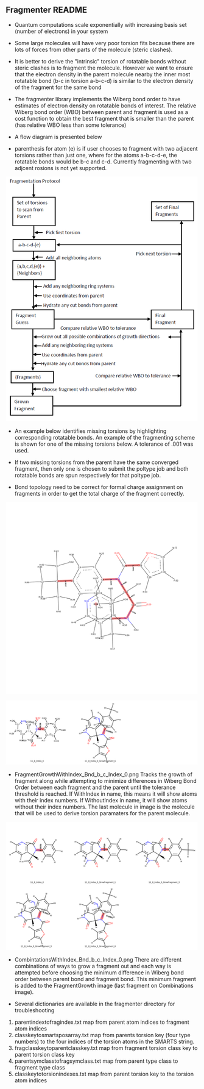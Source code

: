 ## Fragmenter README
* Quantum computations scale exponentially with increasing basis set (number of electrons) in your system
* Some large molecules will have very poor torsion fits because there are lots of forces from other parts 
  of the molecule (steric clashes). 
* It is better to derive the "intrinsic" torsion of rotatable bonds without steric clashes is to fragment the   molecule. However we want to ensure that the electron density in the parent molecule nearby the inner most    rotatable bond (b-c in torsion a-b-c-d) is similar to the electron density of the fragment for the same bond

* The fragmenter library implements the Wiberg bond order to have estimates of electron density on rotatable    bonds of interest. The relative Wiberg bond order (WBO) between parent and fragment is used as a cost         function to obtain the best fragment that is smaller than the parent (has relative WBO less than some tolerance)

* A flow diagram is presented below

* parenthesis for atom (e) is if user chooses to fragment with two adjacent torsions rather than just one, where for the atoms a-b-c-d-e, the rotatable bonds would be b-c and c-d. Currently fragmenting with two adjcent rosions is not yet supported. 

![Fragmentation Flow Diagram](Images/FragmentationProtocol.PNG)


* An example below identifies missing torsions by highlighting corresponding rotatable bonds. An example of the fragmenting scheme is shown for one of the missing torsions below. A tolerance of .001 was used.

* If two missing torsions from the parent have the same converged fragment, then only one is chosen to submit the poltype job and both rotatable bonds are spun respectively for that poltype job.

* Bond topology need to be correct for formal charge assignment on fragments in order to get the total charge of the fragment correctly. 

![Example Molecule Image](Images/ml188.png)

![Fragment Growth Example Image](Images/FragmentGrowthWithIndex_Bnd_11-8_Index_0.png)

* FragmentGrowthWithIndex_Bnd_b_c_Index_0.png  Tracks the growth of fragment along while attempting to                                                       minimize differences in Wiberg Bond Order between each fragment                                               and the parent until the tolerance threshold is reached. If                                                   WithIndex in name, this means it will show atoms with their                                                   index numbers. If WithoutIndex in name, it will show atoms                                                    without their index numbers. The last molecule in image is                                                    the molecule that will be used to derive torsion paramaters                                                   for the parent molecule.



![Combinations Example Image](Images/CombinationsWithIndex_Bnd_11-8_Index_0.png)

* CombintationsWithIndex_Bnd_b_c_Index_0.png   There are different combinations of ways to grow a fragment out                                               and each way is attempted before choosing the minimum                                                         difference in Wiberg bond order between parent bond and                                                       fragment bond. This minimum fragment is added to the                                                          FragmentGrowth image (last fragment on Combinations image).


* Several dictionaries are available in the fragmenter directory for troubleshooting
1) parentindextofragindex.txt        map from parent atom indices to fragment atom indices
2) classkeytosmartsposarray.txt      map from parents torsion key (four type numbers) to the four indices of the torsion atoms in the SMARTS string.
3) fragclasskeytoparentclasskey.txt  map from fragment torsion class key to parent torsion class key
4) parentsymclasstofragsymclass.txt  map from parent type class to fragment type class
5) classkeytotorsionindexes.txt      map from parent torsion key to the torsion atom indices
